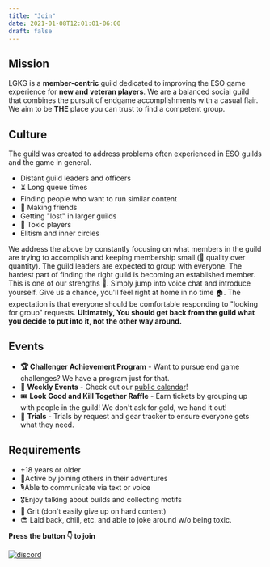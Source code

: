 ```yaml
---
title: "Join"
date: 2021-01-08T12:01:01-06:00
draft: false
---
```


## Mission

LGKG is a **member-centric** guild dedicated to improving the ESO game experience for **new and veteran players**. We are a balanced social guild that combines the pursuit of endgame accomplishments with a casual flair. We aim to be **THE** place you can trust to find a competent group.

## Culture

The guild was created to address problems often experienced in ESO guilds and the game in general.

- Distant guild leaders and officers
- ⏳ Long queue times
- Finding people who want to run similar content
- 🥳 Making friends
- Getting "lost" in larger guilds
- 👿 Toxic players
- Elitism and inner circles

We address the above by constantly focusing on what members in the guild are trying to accomplish and keeping  membership small (💎 quality over quantity). The guild leaders are expected to group with everyone. The hardest part of finding the right guild is becoming an established member. This is one of our strengths 💪. Simply jump into voice chat and introduce yourself. Give us a chance, you'll feel right at home in no time 🏠. The expectation is that everyone should be comfortable responding to "looking for group" requests. **Ultimately, You should get back from the guild what you decide to put into it, not the other way around.**

## Events

* **🏆 Challenger Achievement Program** \- Want to pursue end game challenges? We have a program just for that.
* 📅 **Weekly Events** \- Check out our [public calendar](https://lookgoodkillgood.com/calendar)!
* 🎟️ **Look Good and Kill Together Raffle** \- Earn tickets by grouping up with people in the guild! We don't ask for gold, we hand it out!
* 🥇 **Trials** \- Trials by request and gear tracker to ensure everyone gets what they need.

## Requirements

* \+18 years or older
* 🤝Active by joining others in their adventures
* 🎙️Able to communicate via text or voice
* 🎖️Enjoy talking about builds and collecting motifs
* 💪 Grit (don't easily give up on hard content)
* 😎 Laid back, chill, etc. and able to joke around w/o being toxic.

**Press the button 👇 to join**

[![discord](/images/join_us_discord.png)](https://discord.gg/FyQ4qVna3b)

